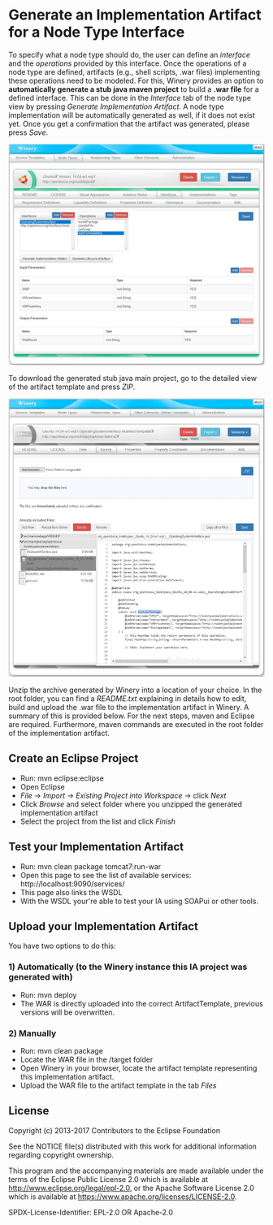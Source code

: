 # Generate an Implementation Artifact for a Node Type Interface

To specify what a node type should do, the user can define an *interface* and the *operations* provided by this interface. 
Once the operations of a node type are defined, artifacts (e.g., shell scripts, .war files) implementing these operations need to be modeled. 
For this, Winery provides an option to **automatically generate a stub java maven project** to build a **.war file** for a defined interface. 
This can be done in the *Interface* tab of the node type view by pressing *Generate Implementation Artifact*. 
A node type implementation will be automatically generated as well, if it does not exist yet.
Once you get a confirmation that the artifact was generated, please press *Save*.

 ![3-AddUbuntuNodeType](graphics/modeling/3-AddUbuntuNodeType.jpg)
 
To download the generated stub java main project, go to the detailed view of the artifact template and press *ZIP*. 
 
 ![7-AddUbuntuNodeType](graphics/modeling/7-AddUbuntuNodeType.jpg)
 
Unzip the archive generated by Winery into a location of your choice. In the root folder, you can find a *README.txt* explaining in details how to edit, build and upload the .war file to the implementation artifact in Winery. 
A summary of this is provided below.
For the next steps, maven and Eclipse are required. Furthermore, maven commands are executed in the root folder of the implementation artifact.
 
## Create an Eclipse Project
 - Run: mvn eclipse:eclipse
 - Open Eclipse
 - *File* -> *Import* -> *Existing Project into Workspace* -> click *Next*
 - Click *Browse* and select folder where you unzipped the generated implementation artifact
 - Select the project from the list and click *Finish*
 
## Test your Implementation Artifact
 - Run: mvn clean package tomcat7:run-war
 - Open this page to see the list of available services: http://localhost:9090/services/
 - This page also links the WSDL
 - With the WSDL your're able to test your IA using SOAPui or other tools.
 
## Upload your Implementation Artifact
 You have two options to do this:
 
### 1) Automatically (to the Winery instance this IA project was generated with)
 - Run: mvn deploy
 - The WAR is directly uploaded into the correct ArtifactTemplate, previous versions will be overwritten.
 
### 2) Manually
 - Run: mvn clean package
 - Locate the WAR file in the /target folder
 - Open Winery in your browser, locate the artifact template representing this implementation artifact.
 - Upload the WAR file to the artifact template in the tab *Files*


## License

Copyright (c) 2013-2017 Contributors to the Eclipse Foundation

See the NOTICE file(s) distributed with this work for additional
information regarding copyright ownership.

This program and the accompanying materials are made available under the
terms of the Eclipse Public License 2.0 which is available at
http://www.eclipse.org/legal/epl-2.0, or the Apache Software License 2.0
which is available at https://www.apache.org/licenses/LICENSE-2.0.

SPDX-License-Identifier: EPL-2.0 OR Apache-2.0
